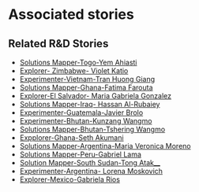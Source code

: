 # Associated stories

<!-- !!DO NOT REMOVE!! start autogenerated hyperlinks -->
## Related R&D Stories
- [Solutions Mapper\-Togo\-Yem Ahiasti](/RnD-Archive/stories/?doc=SolutionMappers_TGO)
- [Explorer\- Zimbabwe\- Violet Katio](/RnD-Archive/stories/?doc=Explorers_ZWE)
- [Experimenter-Vietnam-Tran Huong Giang](/RnD-Archive/stories/?doc=Experimenters_VNM)
- [Solutions Mapper-Ghana-Fatima Farouta](/RnD-Archive/stories/?doc=SolutionMappers_GHA)
- [Explorer\-El Salvador\- Maria Gabriela Gonzalez](/RnD-Archive/stories/?doc=Explorers_SLV)
- [Solutions Mapper-Iraq- Hassan Al-Rubaiey](/RnD-Archive/stories/?doc=SolutionMappers_IRQ)
- [Experimenter-Guatemala-Javier Brolo](/RnD-Archive/stories/?doc=Experimenters_GTM)
- [Experimenter-Bhutan-Kunzang Wangmo](/RnD-Archive/stories/?doc=Experimenters_BTN)
- [Solutions Mapper\-Bhutan\-Tshering Wangmo](/RnD-Archive/stories/?doc=SolutionMappers_BTN)
- [Expplorer\-Ghana\-Seth Akumani](/RnD-Archive/stories/?doc=Explorers_GHA)
- [Solutions Mapper\-Argentina\-Maria Veronica Moreno](/RnD-Archive/stories/?doc=SolutionMappers_ARG)
- [Solutions Mapper-Peru-Gabriel Lama](/RnD-Archive/stories/?doc=SolutionMappers_PER)
- [Solution Mapper\-South Sudan\-Tong Atak\_\_](/RnD-Archive/stories/?doc=SolutionMappers_SSD)
- [Experimenter-Argentina- Lorena Moskovich](/RnD-Archive/stories/?doc=Experimenters_ARG)
- [Explorer\-Mexico\-Gabriela Rios](/RnD-Archive/stories/?doc=Explorers_MEX)
<!-- !!DO NOT REMOVE!! end autogenerated hyperlinks -->